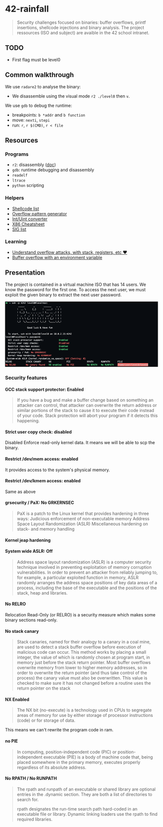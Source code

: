 # 42-rainfall
> Security challenges focused on binaries: buffer overflows, printf insertions, shellcode injections and binary analysis. The project ressources (ISO and subject) are avaible in the 42 school intranet.

## TODO
- First flag must be level0

## Common walkthrough

We use `radare2` to analyse the binary:
- We disassemble using the visual mode `r2 ./level0` then `v`.

We use `gdb` to debug the runtime:
  - breakpoints: `b *addr` and `b function`
  - move: `nexti`, `stepi`
  - run: `r`, `r $(CMD)`, `r < file` 

## Resources

### Programs
- `r2`: disassembly ([doc](https://radare.gitbooks.io/radare2book/visual_mode/intro.html))
- `gdb`: runtime debugging and disassembly
- `readelf`
- `ltrace`
- `python` scripting

### Helpers
- [Shellcode list](http://shell-storm.org/shellcode/)
- [Overflow pattern generator](https://wiremask.eu/tools/buffer-overflow-pattern-generator/)
- [Int/Uint converter](https://www.binaryconvert.com/convert_unsigned_int.html)
- [X86 Cheatsheet](https://trailofbits.github.io/ctf/vulnerabilities/references/X86_Win32_Reverse_Engineering_Cheat_Sheet.pdf)
- [SIG list](https://unix.stackexchange.com/questions/317492/list-of-kill-signals)

### Learning

- [Understand overflow attacks, with stack, registers, etc ❤](https://itandsecuritystuffs.wordpress.com/2014/03/18/understanding-buffer-overflows-attacks-part-1/)
- [Buffer overflow with an environment variable](http://seanmurphree.com/blog/?p=54)

## Presentation
The project is contained in a virtual machine ISO that has 14 users. We know the password for the first one. To access the next user, we must exploit the given binary to extract the next user password.

![screen0](doc/screen-0.png)

### Security features
#### GCC stack support protector: Enabled

> If you have a bug and make a buffer change based on something an attacker can control, that attacker can overwrite the return address or similar portions of the stack to cause it to execute their code instead of your code. Stack protection will abort your program if it detects this happening.

#### Strict user copy check: disabled
Disabled Enforce read-only kernel data. It means we will be able to scp the binary.

#### Restrict /dev/mem access: enabled
It provides access to the system's physical memory.

#### Restrict /dev/kmem access: enabled
Same as above

#### grsecurity / PaX: No GRKERNSEC
> PaX is a patch to the Linux kernel that provides hardening in three ways:
Judicious enforcement of non-executable memory
Address Space Layout Randomization (ASLR)
Miscellaneous hardening on stack- and memory handling

#### Kernel jeap hardening

#### System wide ASLR: Off
> Address space layout randomization (ASLR) is a computer security technique involved in preventing exploitation of memory corruption vulnerabilities. In order to prevent an attacker from reliably jumping to, for example, a particular exploited function in memory, ASLR randomly arranges the address space positions of key data areas of a process, including the base of the executable and the positions of the stack, heap and libraries.

#### No RELRO
Relocation Read-Only (or RELRO) is a security measure which makes some binary sections read-only.

#### No stack canary
> Stack canaries, named for their analogy to a canary in a coal mine, are used to detect a stack buffer overflow before execution of malicious code can occur. This method works by placing a small integer, the value of which is randomly chosen at program start, in memory just before the stack return pointer. Most buffer overflows overwrite memory from lower to higher memory addresses, so in order to overwrite the return pointer (and thus take control of the process) the canary value must also be overwritten. This value is checked to make sure it has not changed before a routine uses the return pointer on the stack

#### NX Enabled
> The NX bit (no-execute) is a technology used in CPUs to segregate areas of memory for use by either storage of processor instructions (code) or for storage of data.

This means we can't rewrite the program code in ram.

#### no PIE
> In computing, position-independent code (PIC) or position-independent executable (PIE) is a body of machine code that, being placed somewhere in the primary memory, executes properly regardless of its absolute address.

#### No RPATH / No RUNPATH
> The rpath and runpath of an executable or shared library are optional entries in the .dynamic section. They are both a list of directories to search for.
> 
> rpath designates the run-time search path hard-coded in an executable file or library. Dynamic linking loaders use the rpath to find required libraries.